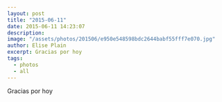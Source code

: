 ```yaml
---
layout: post
title: "2015-06-11"
date: 2015-06-11 14:23:07
description: 
image: "/assets/photos/201506/e950e548598bdc2644babf55fff7e070.jpg"
author: Elise Plain
excerpt: Gracias por hoy
tags: 
  - photos
  - all
---
```


Gracias por hoy
<p></p>
